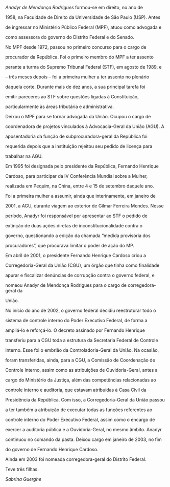 

*Anadyr de Mendonça Rodrigues* formou-se em direito, no ano de

1958, na Faculdade de Direito da Universidade de São Paulo (USP). Antes

de ingressar no Ministério Público Federal (MPF), atuou como advogada e

como assessora do governo do Distrito Federal e do Senado.



No MPF desde 1972, passou no primeiro concurso para o cargo de

procurador da República. Foi o primeiro membro do MPF a ter assento

perante a turma do Supremo Tribunal Federal (STF), em agosto de 1989, e

– três meses depois – foi a primeira mulher a ter assento no plenário

daquela corte. Durante mais de dez anos, a sua principal tarefa foi

emitir pareceres ao STF sobre questões ligadas à Constituição,

particularmente às áreas tributária e administrativa.



Deixou o MPF para se tornar advogada da União. Ocupou o cargo de

coordenadora de projetos vinculados à Advocacia-Geral da União (AGU). A

aposentadoria da função de subprocuradora-geral da República foi

requerida depois que a instituição rejeitou seu pedido de licença para

trabalhar na AGU.



Em 1995 foi designada pelo presidente da República, Fernando Henrique

Cardoso, para participar da IV Conferência Mundial sobre a Mulher,

realizada em Pequim, na China, entre 4 e 15 de setembro daquele ano.



Foi a primeira mulher a assumir, ainda que interinamente, em janeiro de

2001, a AGU, durante viagem ao exterior de Gilmar Ferreira Mendes. Nesse

período, Anadyr foi responsável por apresentar ao STF o pedido de

extinção de duas ações diretas de inconstitucionalidade contra o

governo, questionando a edição da chamada “medida provisória dos

procuradores”, que procurava limitar o poder de ação do MP.



Em abril de 2001, o presidente Fernando Henrique Cardoso criou a

Corregedoria-Geral da União (CGU), um órgão que tinha como finalidade

apurar e fiscalizar denúncias de corrupção contra o governo federal, e

nomeou Anadyr de Mendonça Rodrigues para o cargo de corregedora-geral da

União.



No início do ano de 2002, o governo federal decidiu reestruturar todo o

sistema de controle interno do Poder Executivo Federal, de forma a

ampliá-lo e reforçá-lo. O decreto assinado por Fernando Henrique

transferiu para a CGU toda a estrutura da Secretaria Federal de Controle

Interno. Esse foi o embrião da Controladoria-Geral da União. Na ocasião,

foram transferidas, ainda, para a CGU, a Comissão de Coordenação de

Controle Interno, assim como as atribuições de Ouvidoria-Geral, antes a

cargo do Ministério da Justiça, além das competências relacionadas ao

controle interno e auditoria, que estavam atribuídas à Casa Civil da

Presidência da República. Com isso, a Corregedoria-Geral da União passou

a ter também a atribuição de executar todas as funções referentes ao

controle interno do Poder Executivo Federal, assim como o encargo de

exercer a auditoria pública e a Ouvidoria-Geral, no mesmo âmbito. Anadyr

continuou no comando da pasta. Deixou cargo em janeiro de 2003, no fim

do governo de Fernando Henrique Cardoso.



Ainda em 2003 foi nomeada corregedora-geral do Distrito Federal.



Teve três filhas.



*Sabrina Guerghe*



